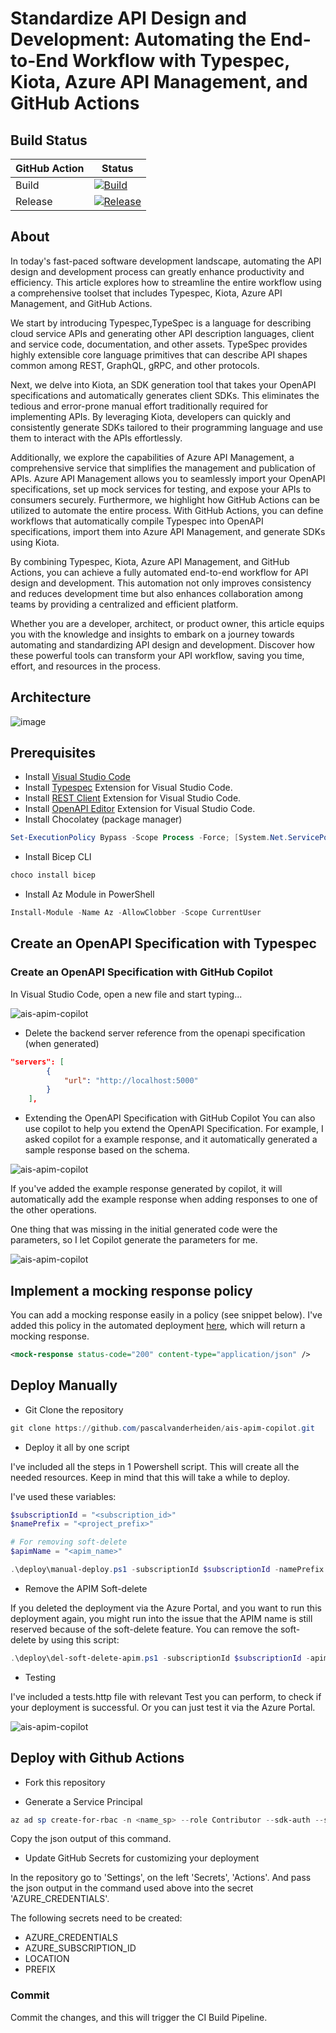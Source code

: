 # Standardize API Design and Development: Automating the End-to-End Workflow with Typespec, Kiota, Azure API Management, and GitHub Actions

## Build Status

| GitHub Action | Status |
| ----------- | ----------- |
| Build | [![Build](https://github.com/mmegahed-ms/Typespec-poc/actions/workflows/build.yml/badge.svg?branch=main)](https://github.com/mmegahed-ms/Typespec-poc/actions/workflows/build.yml) |
| Release | [![Release](https://github.com/mmegahed-ms/Typespec-poc/actions/workflows/release.yml/badge.svg)](https://github.com/mmegahed-ms/Typespec-poc/actions/workflows/release.yml) |

## About

In today's fast-paced software development landscape, automating the API design and development process can greatly enhance productivity and efficiency. This article explores how to streamline the entire workflow using a comprehensive toolset that includes Typespec, Kiota, Azure API Management, and GitHub Actions.

We start by introducing Typespec,TypeSpec is a language for describing cloud service APIs and generating other API description languages, client and service code, documentation, and other assets. TypeSpec provides highly extensible core language primitives that can describe API shapes common among REST, GraphQL, gRPC, and other protocols.

Next, we delve into Kiota, an SDK generation tool that takes your OpenAPI specifications and automatically generates client SDKs. This eliminates the tedious and error-prone manual effort traditionally required for implementing APIs. By leveraging Kiota, developers can quickly and consistently generate SDKs tailored to their programming language and use them to interact with the APIs effortlessly.

Additionally, we explore the capabilities of Azure API Management, a comprehensive service that simplifies the management and publication of APIs. Azure API Management allows you to seamlessly import your OpenAPI specifications, set up mock services for testing, and expose your APIs to consumers securely. Furthermore, we highlight how GitHub Actions can be utilized to automate the entire process. With GitHub Actions, you can define workflows that automatically compile Typespec into OpenAPI specifications, import them into Azure API Management, and generate SDKs using Kiota.

By combining Typespec, Kiota, Azure API Management, and GitHub Actions, you can achieve a fully automated end-to-end workflow for API design and development. This automation not only improves consistency and reduces development time but also enhances collaboration among teams by providing a centralized and efficient platform.

Whether you are a developer, architect, or product owner, this article equips you with the knowledge and insights to embark on a journey towards automating and standardizing API design and development. Discover how these powerful tools can transform your API workflow, saving you time, effort, and resources in the process.

## Architecture

![image](https://github.com/mmegahed-ms/Typespec-poc/blob/ca7e5ace6de5bb892d7b860002bfcb0af40d2287/docs/images/Typspec-kiota-arch.png)

## Prerequisites

* Install [Visual Studio Code](https://code.visualstudio.com/download)
* Install [Typespec](https://microsoft.github.io/typespec/introduction/installation) Extension for Visual Studio Code.
* Install [REST Client](https://marketplace.visualstudio.com/items?itemName=humao.rest-client) Extension for Visual Studio Code.
* Install [OpenAPI Editor](https://marketplace.visualstudio.com/items?itemName=42Crunch.vscode-openapi) Extension for Visual Studio Code.
* Install Chocolatey (package manager)

```ps1
Set-ExecutionPolicy Bypass -Scope Process -Force; [System.Net.ServicePointManager]::SecurityProtocol = [System.Net.ServicePointManager]::SecurityProtocol -bor 3072; iex ((New-Object System.Net.WebClient).DownloadString('https://community.chocolatey.org/install.ps1'))
```

* Install Bicep CLI

```ps1
choco install bicep
```

* Install Az Module in PowerShell

```ps1
Install-Module -Name Az -AllowClobber -Scope CurrentUser
```

## Create an OpenAPI Specification with Typespec

### Create an OpenAPI Specification with GitHub Copilot

In Visual Studio Code, open a new file and start typing...

![ais-apim-copilot](docs/images/github_copilot_openapi.gif)

* Delete the backend server reference from the openapi specification (when generated)

```json
"servers": [
        {
            "url": "http://localhost:5000"
        }
    ],
```

* Extending the OpenAPI Specification with GitHub Copilot
You can also use copilot to help you extend the OpenAPI Specification. For example, I asked copilot for a example response, and it automatically generated a sample response based on the schema.

![ais-apim-copilot](docs/images/extending_openapi_spec_with_copilot.png)

If you've added the example response generated by copilot, it will automatically add the example response when adding responses to one of the other operations.

One thing that was missing in the initial generated code were the parameters, so I let Copilot generate the parameters for me.

![ais-apim-copilot](docs/images/extending_openapi_spec_with_copilot_2.png)



## Implement a mocking response policy

You can add a mocking response easily in a policy (see snippet below). I've added this policy in the automated deployment [here](deploy/release/policies/api_policy.xml), which will return a mocking response.

```xml
<mock-response status-code="200" content-type="application/json" />
```

## Deploy Manually

* Git Clone the repository

```ps1
git clone https://github.com/pascalvanderheiden/ais-apim-copilot.git
```

* Deploy it all by one script

I've included all the steps in 1 Powershell script. This will create all the needed resources. Keep in mind that this will take a while to deploy.

I've used these variables:

```ps1
$subscriptionId = "<subscription_id>"
$namePrefix = "<project_prefix>"

# For removing soft-delete
$apimName = "<apim_name>"
```

```ps1
.\deploy\manual-deploy.ps1 -subscriptionId $subscriptionId -namePrefix $namePrefix
```

* Remove the APIM Soft-delete

If you deleted the deployment via the Azure Portal, and you want to run this deployment again, you might run into the issue that the APIM name is still reserved because of the soft-delete feature. You can remove the soft-delete by using this script:

```ps1
.\deploy\del-soft-delete-apim.ps1 -subscriptionId $subscriptionId -apimName $apimName
```

* Testing

I've included a tests.http file with relevant Test you can perform, to check if your deployment is successful. Or you can just test it via the Azure Portal.

![ais-apim-copilot](docs/images/apim_result.png)

## Deploy with Github Actions

* Fork this repository

* Generate a Service Principal

```ps1
az ad sp create-for-rbac -n <name_sp> --role Contributor --sdk-auth --scopes /subscriptions/<subscription_id>
```

Copy the json output of this command.

* Update GitHub Secrets for customizing your deployment

In the repository go to 'Settings', on the left 'Secrets', 'Actions'.
And pass the json output in the command used above into the secret 'AZURE_CREDENTIALS'.

The following secrets need to be created:

* AZURE_CREDENTIALS
* AZURE_SUBSCRIPTION_ID
* LOCATION
* PREFIX

### Commit

Commit the changes, and this will trigger the CI Build Pipeline.
